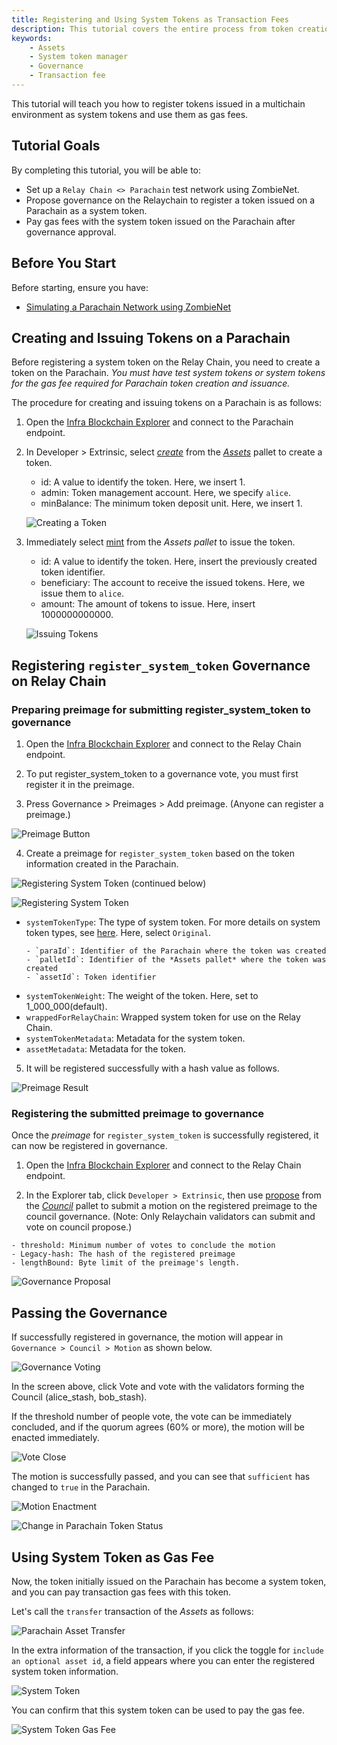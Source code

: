 ```yaml
---
title: Registering and Using System Tokens as Transaction Fees
description: This tutorial covers the entire process from token creation to governance for registering system tokens, and using system tokens for transactions.
keywords:
    - Assets
    - System token manager
    - Governance
    - Transaction fee
---
```


This tutorial will teach you how to register tokens issued in a multichain environment as system tokens and use them as gas fees.

## Tutorial Goals

By completing this tutorial, you will be able to:

-   Set up a `Relay Chain <> Parachain` test network using ZombieNet.
-   Propose governance on the Relaychain to register a token issued on a Parachain as a system token.
-   Pay gas fees with the system token issued on the Parachain after governance approval.

## Before You Start

Before starting, ensure you have:

-   [Simulating a Parachain Network using ZombieNet](./test/simulate-parachains.md)

## Creating and Issuing Tokens on a Parachain

Before registering a system token on the Relay Chain, you need to create a token on the Parachain. _You must have test system tokens or system tokens for the gas fee required for Parachain token creation and issuance._

The procedure for creating and issuing tokens on a Parachain is as follows:

1. Open the [Infra Blockchain Explorer](https://portal.infrablockspace.net/#/explorer/) and connect to the Parachain endpoint.

2. In Developer > Extrinsic, select [_create_](https://github.com/InfraBlockchain/infrablockspace-sdk/blob/599828207489db1d2b4633473c15c9be9dd97253/substrate/frame/assets/src/lib.rs#L625) from the [_Assets_](https://github.com/InfraBlockchain/infrablockspace-sdk/tree/master/substrate/frame/assets) pallet to create a token.

    - id: A value to identify the token. Here, we insert 1.
    - admin: Token management account. Here, we specify `alice`.
    - minBalance: The minimum token deposit unit. Here, we insert 1.

    ![Creating a Token](/media/images/docs/infrablockchain/tutorials/create_token.png)

3. Immediately select [mint](https://github.com/InfraBlockchain/infrablockspace-sdk/blob/599828207489db1d2b4633473c15c9be9dd97253/substrate/frame/assets/src/lib.rs#L801C7-L801C14) from the _Assets pallet_ to issue the token.

    - id: A value to identify the token. Here, insert the previously created token identifier.
    - beneficiary: The account to receive the issued tokens. Here, we issue them to `alice`.
    - amount: The amount of tokens to issue. Here, insert 1000000000000.

    ![Issuing Tokens](/media/images/docs/infrablockchain/tutorials/mint_token.png)

## Registering `register_system_token` Governance on Relay Chain

### Preparing preimage for submitting register_system_token to governance

1. Open the [Infra Blockchain Explorer](https://portal.infrablockspace.net/#/explorer/) and connect to the Relay Chain endpoint.

2. To put register_system_token to a governance vote, you must first register it in the preimage.

3. Press Governance > Preimages > Add preimage.
   (Anyone can register a preimage.)

![Preimage Button](/media/images/docs/infrablockchain/tutorials/preimage_button.png)

4. Create a preimage for `register_system_token` based on the token information created in the Parachain.

![Registering System Token (continued below)](/media/images/docs/infrablockchain/tutorials/register_system_token1.png)

![Registering System Token](/media/images/docs/infrablockchain/tutorials/register_system_token2.png)

-   `systemTokenType`: The type of system token. For more details on system token types, see [here](../learn/protocol/system-token.md). Here, select `Original`.
    ```text
    - `paraId`: Identifier of the Parachain where the token was created
    - `palletId`: Identifier of the *Assets pallet* where the token was created
    - `assetId`: Token identifier
    ```
-   `systemTokenWeight`: The weight of the token. Here, set to 1_000_000(default).
-   `wrappedForRelayChain`: Wrapped system token for use on the Relay Chain.
-   `systemTokenMetadata`: Metadata for the system token.
-   `assetMetadata`: Metadata for the token.

5. It will be registered successfully with a hash value as follows.

![Preimage Result](/media/images/docs/infrablockchain/tutorials/preimage_result.png)

### Registering the submitted preimage to governance

Once the _preimage_ for `register_system_token` is successfully registered, it can now be registered in governance.

1. Open the [Infra Blockchain Explorer](https://portal.infrablockspace.net/#/explorer/) and connect to the Relay Chain endpoint.

2. In the Explorer tab, click `Developer > Extrinsic`, then use [propose](https://github.com/InfraBlockchain/infrablockspace-sdk/blob/599828207489db1d2b4633473c15c9be9dd97253/substrate/frame/collective/src/lib.rs#L519) from the [_Council_](https://github.com/InfraBlockchain/infrablockspace-sdk/tree/master/substrate/frame/collective) pallet to submit a motion on the registered preimage to the council governance.
   (Note: Only Relaychain validators can submit and vote on council propose.)

```text
- threshold: Minimum number of votes to conclude the motion
- Legacy-hash: The hash of the registered preimage
- lengthBound: Byte limit of the preimage's length.
```

![Governance Proposal](/media/images/docs/infrablockchain/tutorials/council_propose.png)

## Passing the Governance

If successfully registered in governance, the motion will appear in `Governance > Council > Motion` as shown below.

![Governance Voting](/media/images/docs/infrablockchain/tutorials/governance_voting.png)

In the screen above, click Vote and vote with the validators forming the Council (alice_stash, bob_stash).

If the threshold number of people vote, the vote can be immediately concluded, and if the quorum agrees (60% or more), the motion will be enacted immediately.

![Vote Close](/media/images/docs/infrablockchain/tutorials/vote_close.png)

The motion is successfully passed, and you can see that `sufficient` has changed to `true` in the Parachain.

![Motion Enactment](/media/images/docs/infrablockchain/tutorials/enact_motion.png)

![Change in Parachain Token Status](/media/images/docs/infrablockchain/tutorials/parachain_sufficient_true.png)

## Using System Token as Gas Fee

Now, the token initially issued on the Parachain has become a system token,
and you can pay transaction gas fees with this token.

Let's call the `transfer` transaction of the _Assets_ as follows:

![Parachain Asset Transfer](/media/images/docs/infrablockchain/tutorials/parachain_asset_transfer.png)

In the extra information of the transaction, if you click the toggle for `include an optional asset id`, a field appears where you can enter the registered system token information.

![System Token](/media/images/docs/infrablockchain/tutorials/system_token_id.png)

You can confirm that this system token can be used to pay the gas fee.

![System Token Gas Fee](/media/images/docs/infrablockchain/tutorials/system_token_paid.png)

